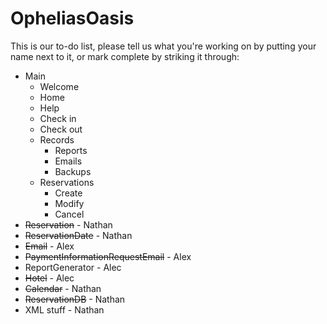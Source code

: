 # OpheliasOasis
This is our to-do list, please tell us what you're working on by putting your name next to it,  or mark complete by striking it through:

- Main
  - Welcome
  - Home
  - Help
  - Check in
  - Check out
  - Records
    - Reports
    - Emails
    - Backups
  - Reservations
    - Create
    - Modify
    - Cancel
- ~~Reservation~~ - Nathan
- ~~ReservationDate~~ - Nathan
- ~~Email~~ - Alex
- ~~PaymentInformationRequestEmail~~ - Alex
- ReportGenerator - Alec
- ~~Hotel~~ - Alec
- ~~Calendar~~ - Nathan
- ~~ReservationDB~~ - Nathan
- XML stuff - Nathan
